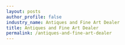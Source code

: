 ```yaml
---
layout: posts 
author_profile: false 
industry_name: Antiques and Fine Art Dealer
title: Antiques and Fine Art Dealer
permalink: /antiques-and-fine-art-dealer
---
```

